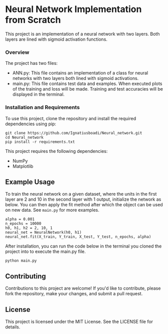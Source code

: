 # Neural Network Implementation from Scratch
This project is an implementation of a neural network with two layers. Both layers are lined with sigmoid activation
functions. 

### Overview
The project has two files:

- ANN.py: This file contains an implementation of a class for neural networks with two layers both lined with sigmoid
activations.
- main.py: This file contains test data and examples. When executed plots of the training and loss will be made. Training
and test accuracies will be displayed in the terminal.

### Installation and Requirements 
To use this project, clone the repository and install the required dependencies using pip:

```Copy code
git clone https://github.com/Ignatiusboadi/Neural_network.git
cd Neural_network
pip install -r requirements.txt
```

This project requires the following dependencies:

- NumPy
- Matplotlib

## Example Usage
To train the neural network on a given dataset, where the units in the first layer are 2 and 10 in the second layer
with 1 output, initialize the network as below. You can then apply the fit method after which the object can be used
on new data. See `main.py` for more examples.
```Copy code
alpha = 0.001
n_epochs = 10000
h0, h1, h2 = 2, 10, 1
neural_net = NeuralNetwork(h0, h1)
neural_net.fit(X_train, Y_train, X_test, Y_test, n_epochs, alpha)
```

After installation, you can run the code below in the terminal you cloned the project into to execute the main.py file.

```Copy code
python main.py
```

## Contributing
Contributions to this project are welcome! If you'd like to contribute, please fork the repository,
make your changes, and submit a pull request.

## License
This project is licensed under the MIT License. See the LICENSE file for details.
